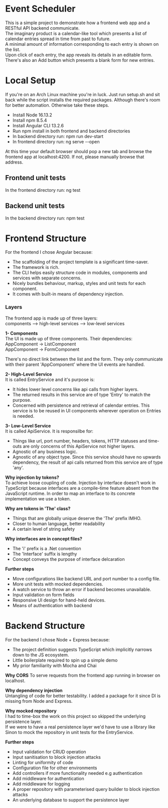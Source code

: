 # Event Scheduler

This is a simple project to demonstrate how a frontend web app and a RESTful API backend communicate.  
The imaginary product is a calendar-like tool which presents a list of calendar entries spread in time from past to future.  
A minimal amount of information corresponding to each entry is shown on the list.  
Upon click of each entry, the app reveals its details in an editable form.  
There's also an Add button which presents a blank form for new entries.  

# Local Setup  
If you're on an Arch Linux machine you're in luck.
Just run setup.sh and sit back while the script installs the required packages.
Although there's room for better automation.
Otherwise take these steps.
- Install Node 16.13.2
- Install npm 8.5.4
- Install Angular CLI 13.2.6
- Run npm install in both frontend and backend directories
- In backend directory run: npm run dev-start
- In frontend directory run: ng serve --open

At this time your default browser should pop a new tab and browse the frontend app at localhost:4200.
If not, please manually browse that address.

## Frontend unit tests  
In the frontend directory run: ng test

## Backend unit tests  
In the backend directory run: npm test


# Frontend Structure

For the frontend I chose Angular because:
- The scaffolding of the project template is a significant time-saver.
- The framework is rich.
- The CLI helps easily structure code in modules, components and services with separate concerns.
- Nicely bundles behaviour, markup, styles and unit tests for each component.
- It comes with built-in means of dependency injection. 

### Layers  
The frontend app is made up of three layers:  
components --> high-level services --> low-level services  

**1- Components**  
The UI is made up of three components. Their dependencies:  
  AppComponent -> ListComponent  
  AppComponent -> FormComponent

There's no direct link between the list and the form. They only communicate with
their parent 'AppComponent' where the UI events are handled.

**2- High-Level Service**  
It is called EntryService and it's purpose is:

- It hides lower level concerns like api calls from higher layers.
- The returned results in this service are of type 'Entry' to match the purpose.
- Concerned with persistence and retrieval of calendar entries. This service is to be reused in UI components wherever operation on Entries is needed.

**3- Low-Level Service**  
It is called ApiService. It is responsilbe for:

- Things like url, port number, headers, tokens, HTTP statuses and time-outs are only concerns of this ApiService not higher layers.
- Agnostic of any business logic.
- Agnostic of any object type. Since this service should have no upwards dependency, the result of api calls returned from this service are of type 'any'.

**Why injection by tokens?**  
To achieve loose coupling of code. Injection by interface doesn't work in TypeScript because interfaces are a compile-time feature absent from the JavaScript runtime. In order to map an interface to its concrete implementation we use a token.

**Why are tokens in 'The' class?**
- Things that are globally unique deserve the 'The' prefix IMHO.
- Closer to human language, better readability
- A certain level of string safety

**Why interfaces are in concept files?**
- The 'i' prefix is a .Net convention
- The 'Interface' suffix is lengthy
- Concept conveys the purpose of interface delcaration

**Further steps**  
- Move configurations like backend URL and port number to a config file.
- More unit tests with mocked dependencies.
- A watch service to throw an error if backend becomes unavailable.
- Input validation on form fields
- Responsive UI design for hand-held devices.
- Means of authentication with backend

# Backend Structure
For the backend I chose Node + Express because:
- The project definition suggests TypeScript which implicitly narrows down to the JS ecosystem.
- Little boilerplate required to spin up a simple demo
- My prior familiarity with Mocha and Chai

**Why CORS**
To serve requests from the frontend app running in browser on localhost.

**Why dependency injection**  
Untangling of code for better testability. I added a package for it since DI is missing from Node and Express.

**Why mocked repository**  
I had to time-box the work on this project so skipped the underlying persistence layer.  
If we were to have a real persistence layer we'd have to use a library like Sinon
to mock the repository in unit tests for the EntryService.

**Further steps**
- Input validation for CRUD operation
- Input sanitisation to block injection attacks
- Linting for uniformity of code
- Configuration file for other environments
- Add controllers if more functionality needed e.g authentication
- Add middleware for authentication
- Add middleware for logging
- A proper repository with parameterised query builder to block injection attacks
- An underlying database to support the persistence layer

